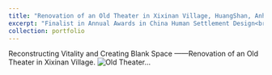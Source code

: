 ```yaml
---
title: "Renovation of an Old Theater in Xixinan Village, HuangShan, Anhui, China"
excerpt: "Finalist in Annual Awards in China Human Settlement Design<br/><img src='/images/500x300.png'>"
collection: portfolio
---
```


Reconstructing Vitality and Creating Blank Space ——Renovation of an Old Theater in Xixinan Village. 
<img src="../images/Old_Theater1.jpg"  alt="Old Theater..."/>
